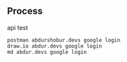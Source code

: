 ## Process

api test

```
postman abdurshobur.devs google login
draw.io abdur.devs google login
md abdur.devs google login
```
